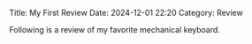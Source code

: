 Title: My First Review
Date: 2024-12-01 22:20
Category: Review

Following is a review of my favorite mechanical keyboard.